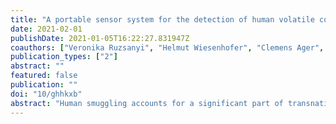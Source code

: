 ```yaml
---
title: "A portable sensor system for the detection of human volatile compounds against transnational crime"
date: 2021-02-01
publishDate: 2021-01-05T16:22:27.831947Z
coauthors: ["Veronika Ruzsanyi", "Helmut Wiesenhofer", "Clemens Ager", "Jens Herbig"," Aumayr", "M. Fischer", "M. Renzler", "T. Ussmueller", "K. Lindner",  "C.A. Mayhew"]
publication_types: ["2"]
abstract: ""
featured: false
publication: ""
doi: "10/ghhkxb"
abstract: "Human smuggling accounts for a significant part of transnational organized crime, creating a growing threat to national and international security and putting at risk the health and lives of the people being smuggled. Early detection and interception of human beings hidden in containers or trucks are therefore of considerable importance, especially at key transportation hubs, such as at international borders and harbors. The major challenge is to provide fast inspection procedures without needing to open sealed trucks and containers. The detection of trace key volatile organic compounds, which includes aldehydes and ketones, emitted by humans can be used to rapidly determine human presence, requiring only several ml of air to be taken from inside a container. In this paper, we describe a prototype portable device for the rapid detection of hidden or entrapped people, employing a combined ion mobility spectrometer and sensor array system for obtaining a volatile signature of human presence. The detection limits of this combined analytical device are sufficiently low for use in sensing ketones and aldehydes being emitted by humans in closed containers. For easy handling by security personnel, a classification algorithm is applied that provides a simple YES or NO decision. With a training dataset of more than 1000 measurements, the algorithm achieved an area under curve of 0.9 for untrained scenarios. The field measurements show that two people need to stay in a car for between 20 and 30 minutes in order for the emitted trace volatile organic compounds to reach concentrations high enough for reliable detection with our analytical device."
---
```

